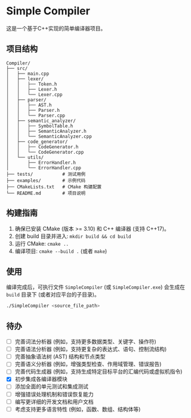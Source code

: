# Simple Compiler

这是一个基于C++实现的简单编译器项目。

## 项目结构

```
Compiler/
├── src/
│   ├── main.cpp
│   ├── lexer/
│   │   ├── Token.h
│   │   ├── Lexer.h
│   │   └── Lexer.cpp
│   ├── parser/
│   │   ├── AST.h
│   │   ├── Parser.h
│   │   └── Parser.cpp
│   ├── semantic_analyzer/
│   │   ├── SymbolTable.h
│   │   ├── SemanticAnalyzer.h
│   │   └── SemanticAnalyzer.cpp
│   ├── code_generator/
│   │   ├── CodeGenerator.h
│   │   └── CodeGenerator.cpp
│   └── utils/
│       ├── ErrorHandler.h
│       └── ErrorHandler.cpp
├── tests/           # 测试用例
├── examples/        # 示例代码
├── CMakeLists.txt   # CMake 构建配置
└── README.md        # 项目说明
```

## 构建指南

1.  确保已安装 CMake (版本 >= 3.10) 和 C++ 编译器 (支持 C++17)。
2.  创建 build 目录并进入: `mkdir build && cd build`
3.  运行 CMake: `cmake ..`
4.  编译项目: `cmake --build .` (或者 `make`)

## 使用

编译完成后，可执行文件 `SimpleCompiler` (或 `SimpleCompiler.exe`) 会生成在 `build` 目录下 (或者对应平台的子目录)。

```bash
./SimpleCompiler <source_file_path>
```

## 待办

- [ ] 完善词法分析器 (例如，支持更多数据类型、关键字、操作符)
- [ ] 完善语法分析器 (例如，支持更复杂的表达式、语句、控制流结构)
- [ ] 完善抽象语法树 (AST) 结构和节点类型
- [ ] 完善语义分析器 (例如，增强类型检查、作用域管理、错误报告)
- [ ] 完善代码生成器 (例如，支持生成特定目标平台的汇编代码或虚拟机指令)
- [x] 初步集成各编译器模块
- [ ] 添加全面的单元测试和集成测试
- [ ] 增强错误处理机制和错误恢复能力
- [ ] 编写更详细的开发文档和用户文档
- [ ] 考虑支持更多语言特性 (例如，函数、数组、结构体等)
